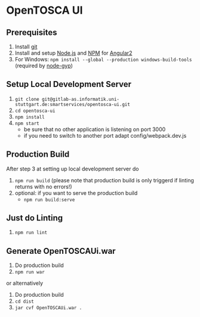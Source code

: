 # OpenTOSCA UI

## Prerequisites
1. Install [git](https://git-scm.com)
2. Install and setup [Node.js](https://nodejs.org/en/) and [NPM](https://www.npmjs.com) for [Angular2](https://angular.io/docs/ts/latest/quickstart.html)
3. For Windows: `npm install --global --production windows-build-tools` (required by [node-gyp](https://github.com/nodejs/node-gyp))

## Setup Local Development Server
1. `git clone git@gitlab-as.informatik.uni-stuttgart.de:smartservices/opentosca-ui.git`
2. `cd opentosca-ui`
3. `npm install`
4. `npm start` 
    - be sure that no other application is listening on port 3000
    - if you need to switch to another port adapt config/webpack.dev.js

## Production Build
After step 3 at setting up local development server do
1. `npm run build` (please note that production build is only triggerd if linting returns with no errors!)
2. optional: if you want to serve the production build
    - `npm run build:serve`
    
## Just do Linting
1. `npm run lint`


## Generate OpenTOSCAUi.war
1. Do production build
2. `npm run war`

or alternatively
1. Do production build
2. `cd dist`
3. `jar cvf OpenTOSCAUi.war .`